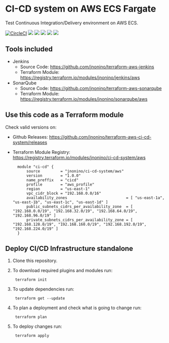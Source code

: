 # CI-CD system on AWS ECS Fargate

Test Continuous Integration/Delivery environment on AWS ECS.

[![CircleCI](https://circleci.com/gh/jnonino/terraform-aws-ci-cd-system/tree/master.svg?style=svg)](https://circleci.com/gh/jnonino/terraform-aws-ci-cd-system/tree/master)
[![](https://img.shields.io/github/license/jnonino/terraform-aws-ci-cd-system)](https://github.com/jnonino/terraform-aws-ci-cd-system)
[![](https://img.shields.io/github/issues/jnonino/terraform-aws-ci-cd-system)](https://github.com/jnonino/terraform-aws-ci-cd-system)
[![](https://img.shields.io/github/issues-closed/jnonino/terraform-aws-ci-cd-system)](https://github.com/jnonino/terraform-aws-ci-cd-system)
[![](https://img.shields.io/github/languages/code-size/jnonino/terraform-aws-ci-cd-system)](https://github.com/jnonino/terraform-aws-ci-cd-system)
[![](https://img.shields.io/github/repo-size/jnonino/terraform-aws-ci-cd-system)](https://github.com/jnonino/terraform-aws-ci-cd-system)

## Tools included

* Jenkins
    - Source Code: <https://github.com/jnonino/terraform-aws-jenkins>
    - Terraform Module: <https://registry.terraform.io/modules/jnonino/jenkins/aws>
* SonarQube
    - Source Code: <https://github.com/jnonino/terraform-aws-sonarqube>
    - Terraform Module: <https://registry.terraform.io/modules/jnonino/sonarqube/aws>

## Use this code as a Terraform module

Check valid versions on:
* Github Releases: <https://github.com/jnonino/terraform-aws-ci-cd-system/releases>
* Terraform Module Registry: <https://registry.terraform.io/modules/jnonino/ci-cd-system/aws>

        module "ci-cd" {
            source         = "jnonino/ci-cd-system/aws"
            version        = "1.0.0"
            name_preffix   = "cicd"
            profile        = "aws_profile"
            region         = "us-east-1"   
            vpc_cidr_block = "192.168.0.0/16"
            availability_zones                          = [ "us-east-1a", "us-east-1b", "us-east-1c", "us-east-1d" ]
            public_subnets_cidrs_per_availability_zone  = [ "192.168.0.0/19", "192.168.32.0/19", "192.168.64.0/19", "192.168.96.0/19" ]
            private_subnets_cidrs_per_availability_zone = [ "192.168.128.0/19", "192.168.160.0/19", "192.168.192.0/19", "192.168.224.0/19" ]
        }

## Deploy CI/CD Infrastructure standalone

1. Clone this repository.

2. To download required plugins and modules run:

        terraform init

3. To update dependencies run:

        terraform get --update

4. To plan a deployment and check what is going to change run:

        terraform plan

5. To deploy changes run:

        terraform apply
